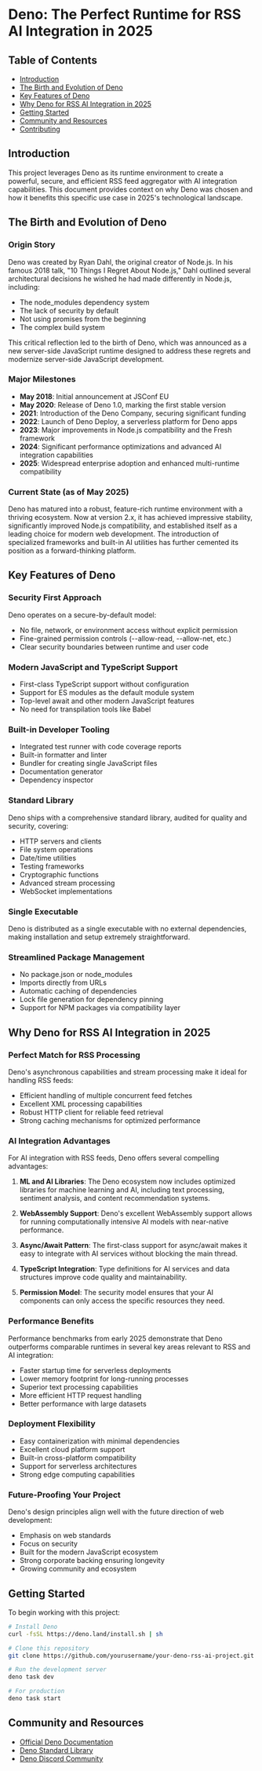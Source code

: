 # Deno: The Perfect Runtime for RSS AI Integration in 2025

## Table of Contents

- [Introduction](#introduction)
- [The Birth and Evolution of Deno](#the-birth-and-evolution-of-deno)
- [Key Features of Deno](#key-features-of-deno)
- [Why Deno for RSS AI Integration in 2025](#why-deno-for-rss-ai-integration-in-2025)
- [Getting Started](#getting-started)
- [Community and Resources](#community-and-resources)
- [Contributing](#contributing)

## Introduction

This project leverages Deno as its runtime environment to create a powerful, secure, and efficient RSS feed aggregator with AI integration capabilities. This document provides context on why Deno was chosen and how it benefits this specific use case in 2025's technological landscape.

## The Birth and Evolution of Deno

### Origin Story

Deno was created by Ryan Dahl, the original creator of Node.js. In his famous 2018 talk, "10 Things I Regret About Node.js," Dahl outlined several architectural decisions he wished he had made differently in Node.js, including:

- The node_modules dependency system
- The lack of security by default
- Not using promises from the beginning
- The complex build system

This critical reflection led to the birth of Deno, which was announced as a new server-side JavaScript runtime designed to address these regrets and modernize server-side JavaScript development.

### Major Milestones

- **May 2018**: Initial announcement at JSConf EU
- **May 2020**: Release of Deno 1.0, marking the first stable version
- **2021**: Introduction of the Deno Company, securing significant funding
- **2022**: Launch of Deno Deploy, a serverless platform for Deno apps
- **2023**: Major improvements in Node.js compatibility and the Fresh framework
- **2024**: Significant performance optimizations and advanced AI integration capabilities
- **2025**: Widespread enterprise adoption and enhanced multi-runtime compatibility

### Current State (as of May 2025)

Deno has matured into a robust, feature-rich runtime environment with a thriving ecosystem. Now at version 2.x, it has achieved impressive stability, significantly improved Node.js compatibility, and established itself as a leading choice for modern web development. The introduction of specialized frameworks and built-in AI utilities has further cemented its position as a forward-thinking platform.

## Key Features of Deno

### Security First Approach

Deno operates on a secure-by-default model:
- No file, network, or environment access without explicit permission
- Fine-grained permission controls (--allow-read, --allow-net, etc.)
- Clear security boundaries between runtime and user code

### Modern JavaScript and TypeScript Support

- First-class TypeScript support without configuration
- Support for ES modules as the default module system
- Top-level await and other modern JavaScript features
- No need for transpilation tools like Babel

### Built-in Developer Tooling

- Integrated test runner with code coverage reports
- Built-in formatter and linter
- Bundler for creating single JavaScript files
- Documentation generator
- Dependency inspector

### Standard Library

Deno ships with a comprehensive standard library, audited for quality and security, covering:
- HTTP servers and clients
- File system operations
- Date/time utilities
- Testing frameworks
- Cryptographic functions
- Advanced stream processing
- WebSocket implementations

### Single Executable

Deno is distributed as a single executable with no external dependencies, making installation and setup extremely straightforward.

### Streamlined Package Management

- No package.json or node_modules
- Imports directly from URLs
- Automatic caching of dependencies
- Lock file generation for dependency pinning
- Support for NPM packages via compatibility layer

## Why Deno for RSS AI Integration in 2025

### Perfect Match for RSS Processing

Deno's asynchronous capabilities and stream processing make it ideal for handling RSS feeds:
- Efficient handling of multiple concurrent feed fetches
- Excellent XML processing capabilities
- Robust HTTP client for reliable feed retrieval
- Strong caching mechanisms for optimized performance

### AI Integration Advantages

For AI integration with RSS feeds, Deno offers several compelling advantages:

1. **ML and AI Libraries**: The Deno ecosystem now includes optimized libraries for machine learning and AI, including text processing, sentiment analysis, and content recommendation systems.

2. **WebAssembly Support**: Deno's excellent WebAssembly support allows for running computationally intensive AI models with near-native performance.

3. **Async/Await Pattern**: The first-class support for async/await makes it easy to integrate with AI services without blocking the main thread.

4. **TypeScript Integration**: Type definitions for AI services and data structures improve code quality and maintainability.

5. **Permission Model**: The security model ensures that your AI components can only access the specific resources they need.

### Performance Benefits

Performance benchmarks from early 2025 demonstrate that Deno outperforms comparable runtimes in several key areas relevant to RSS and AI integration:

- Faster startup time for serverless deployments
- Lower memory footprint for long-running processes
- Superior text processing capabilities
- More efficient HTTP request handling
- Better performance with large datasets

### Deployment Flexibility

- Easy containerization with minimal dependencies
- Excellent cloud platform support
- Built-in cross-platform compatibility
- Support for serverless architectures
- Strong edge computing capabilities

### Future-Proofing Your Project

Deno's design principles align well with the future direction of web development:
- Emphasis on web standards
- Focus on security
- Built for the modern JavaScript ecosystem
- Strong corporate backing ensuring longevity
- Growing community and ecosystem

## Getting Started

To begin working with this project:

```bash
# Install Deno
curl -fsSL https://deno.land/install.sh | sh

# Clone this repository
git clone https://github.com/yourusername/your-deno-rss-ai-project.git

# Run the development server
deno task dev

# For production
deno task start
```

## Community and Resources

- [Official Deno Documentation](https://deno.land/manual)
- [Deno Standard Library](https://deno.land/std)
- [Deno Discord Community](https://discord.gg/deno)
